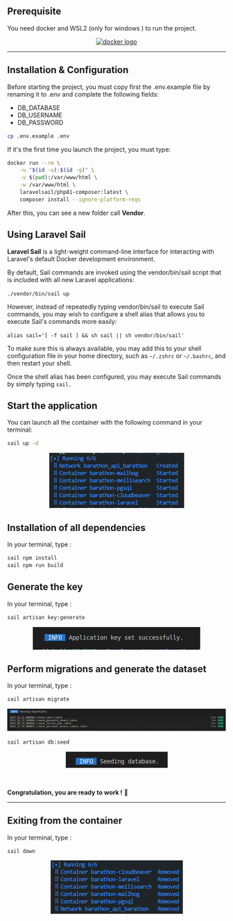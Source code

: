 

## Prerequisite
You need docker and WSL2 (only for windows ) to run the project.
<div align="center">

[<img src="https://www.docker.com/wp-content/uploads/2022/03/horizontal-logo-monochromatic-white.png" alt="docker logo" height="60">](https://www.docker.com/)

</div>

---
## Installation & Configuration
Before starting the project, you must copy first the .env.example file by renaming it to .env and complete the following fields:

- DB_DATABASE
- DB_USERNAME
- DB_PASSWORD

```bash
cp .env.example .env
```
If it's the first time you launch the project, you must type:

```bash
docker run --rm \
    -u "$(id -u):$(id -g)" \
    -v $(pwd):/var/www/html \
    -w /var/www/html \
    laravelsail/php81-composer:latest \
    composer install --ignore-platform-reqs
```
After this, you can see a new folder call **Vendor**.

## Using Laravel Sail 

**Laravel Sail** is a light-weight command-line interface for interacting with Laravel's default Docker development environment.

By default, Sail commands are invoked using the vendor/bin/sail script that is included with all new Laravel applications:

`./vendor/bin/sail up`

However, instead of repeatedly typing vendor/bin/sail to execute Sail commands, you may wish to configure a shell alias that allows you to execute Sail's commands more easily:

`alias sail='[ -f sail ] && sh sail || sh vendor/bin/sail'`

To make sure this is always available, you may add this to your shell configuration file in your home directory, such as `~/.zshrc` or `~/.bashrc`, and then restart your shell.

Once the shell alias has been configured, you may execute Sail commands by simply typing `sail.` 

## Start the application

You can launch all the container with the following command in your terminal:
```bash
sail up -d
```
<div align="center">

![sail-up.png](./documentation/readme_image/sail-up.png)

</div>

## Installation of all dependencies
In your terminal, type : 
```bash
sail npm install 
sail npm run build
```

## Generate the key
In your terminal, type : 
```bash
sail artisan key:generate
```
<div align="center">

![key.png](./documentation/readme_image/key.png)

</div>


## Perform migrations and generate the dataset

In your terminal, type : 
```bash
sail artisan migrate
```
<div align="center">

![migration.png](./documentation/readme_image/migration.png)

</div>

```bash
sail artisan db:seed
```
<div align="center">

![seed.png](./documentation/readme_image/seed.png)

</div>

<br/>

**Congratulation, you are ready to work !**  🎉

---
## Exiting from the container

In your terminal, type : 
```bash
sail down
```
<div align="center">

![sail-down.png](./documentation/readme_image/sail-down.png)

</div>